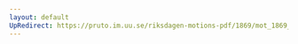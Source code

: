 ```yaml
---
layout: default
UpRedirect: https://pruto.im.uu.se/riksdagen-motions-pdf/1869/mot_1869__ak__193/mot_1869__ak__193-001.pdf
---
```

